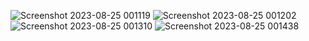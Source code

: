 ![Screenshot 2023-08-25 001119](https://github.com/MannMeruliya/media_booster/assets/113959975/679542fb-423c-409d-b3ec-bb0b0d663b23)
![Screenshot 2023-08-25 001202](https://github.com/MannMeruliya/media_booster/assets/113959975/e01c9842-8c21-4c1f-8fa5-d4c0c9ac05e7)
![Screenshot 2023-08-25 001310](https://github.com/MannMeruliya/media_booster/assets/113959975/5cb3f834-1e37-477e-bafc-89cd85294df0)
![Screenshot 2023-08-25 001438](https://github.com/MannMeruliya/media_booster/assets/113959975/d558e5b7-d0b0-495d-8191-cdf8ee6a59bb)
